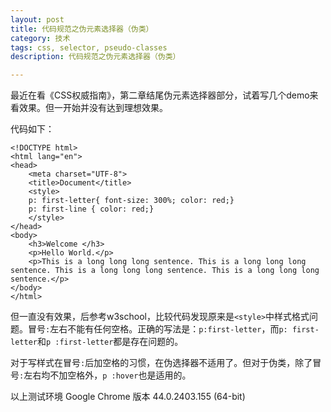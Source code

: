 ```yaml
---
layout: post
title: 代码规范之伪元素选择器（伪类）
category: 技术
tags: css, selector, pseudo-classes
description: 代码规范之伪元素选择器（伪类）

---
```


最近在看《CSS权威指南》，第二章结尾伪元素选择器部分，试着写几个demo来看效果。但一开始并没有达到理想效果。

代码如下：

	<!DOCTYPE html>
	<html lang="en">
	<head>
		<meta charset="UTF-8">
		<title>Document</title>
		<style>
		p: first-letter{ font-size: 300%; color: red;}
		p: first-line { color: red;}
		</style>
	</head>
	<body>
		<h3>Welcome </h3>
		<p>Hello World.</p>
		<p>This is a long long long sentence. This is a long long long sentence. This is a long long long sentence. This is a long long long sentence.</p>
	</body>
	</html>
	
但一直没有效果，后参考w3school，比较代码发现原来是`<style>`中样式格式问题。冒号`:`左右不能有任何空格。正确的写法是：`p:first-letter`，而`p: first-letter`和`p :first-letter`都是存在问题的。

对于写样式在冒号`:`后加空格的习惯，在伪选择器不适用了。但对于伪类，除了冒号`:`左右均不加空格外，`p :hover`也是适用的。

以上测试环境 Google Chrome 版本 44.0.2403.155 (64-bit)